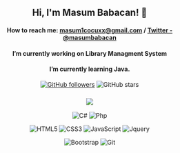 <p align="center">
    
 
<h2 align = "center">Hi, I'm Masum Babacan! 👋</h2>

<div align = "center">
      <h4> 
          
 How to reach me: masum1cocuxx@gmail.com / [Twitter - @masumbabacan](https://twitter.com/masumbabacan)
  </h4>
</div>    

<div align = "center">
 <h4>   
 I’m currently working on Library Managment System
    </h4>
</div>

<div align = "center">
     <h4> 
 I’m currently learning Java.
     </h4>
</div>



 
</p>

<div align="center">
   
[![GitHub followers](https://img.shields.io/github/followers/masumbabacan?style=social)](https://github.com/masumbabacan?tab=followers) ![GitHub stars](https://img.shields.io/github/stars/masumbabacan?style=social)
    
</div>

<h3 align ="center"> <img src="https://img.shields.io/badge/My Interests-545d68?style=for-the-badge&logo=&logoColor=white"></img> </h3>

<div align="center">  
    
  ![C#](https://img.shields.io/badge/C%23-545d68?style=badge&logo=c-sharp&logoColor=white) ![Php](https://img.shields.io/badge/-Php-545d68?style=flat&logo=php&logoColor=white)   


  
  </div>
  
  <div align="center">  
  
  ![HTML5](https://img.shields.io/badge/-HTML5-545d68?style=flat&logo=HTML5&logoColor=white) ![CSS3](https://img.shields.io/badge/-CSS3-545d68?style=flat&logo=CSS3&logoColor=white) ![JavaScript](https://img.shields.io/badge/JavaScript-545d68?style=badge&logo=javascript&logoColor=white) ![Jquery](https://img.shields.io/badge/-Jquery-545d68?style=flat&logo=jquery&logoColor=white)
  
  </div>
  

<div align="center">

  
  ![Bootstrap](https://img.shields.io/badge/-Bootstrap-545d68?style=flat&logo=bootstrap&logoColor=white)
  ![Git](https://img.shields.io/badge/Git-545d68?style=badge&logo=git&logoColor=white) 
 
  </div>
  



 
  

  

  


